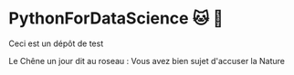 # PythonForDataScience :cat: :koala:
Ceci est un dépôt de test

Le Chêne un jour dit au roseau :
Vous avez bien sujet d'accuser la Nature

